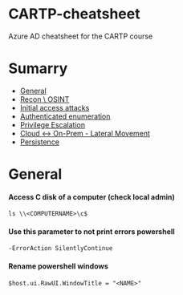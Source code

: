 # CARTP-cheatsheet
Azure AD cheatsheet for the CARTP course

# Sumarry
* [General](#General)
* [Recon \ OSINT](recon.md)
* [Initial access attacks](initial-access-attacks.md)
* [Authenticated enumeration](Authenticated-enumeration.md )
* [Privilege Escalation](privilege-escalation.md)
* [Cloud <-> On-Prem - Lateral Movement](Cloud-OnPrem-lateral-movement.md)
* [Persistence](persistence.md)

# General
#### Access C disk of a computer (check local admin)
```
ls \\<COMPUTERNAME>\c$
```

#### Use this parameter to not print errors powershell
```
-ErrorAction SilentlyContinue
```

#### Rename powershell windows
```
$host.ui.RawUI.WindowTitle = "<NAME>"
```
